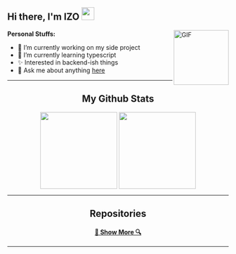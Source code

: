 ## Hi there, I'm IZO <img src="https://github.com/TheDudeThatCode/TheDudeThatCode/blob/master/Assets/Hi.gif" width="29px">

<img align="right" alt="GIF" height="125px" src="https://media3.giphy.com/media/ln7z2eWriiQAllfVcn/200w.webp" />

**Personal Stuffs:**
- 🔭 I’m currently working on my side project
- 🌱 I’m currently learning typescript
- ✨ Interested in backend-ish things 
- 💬 Ask me about anything [here](https://hub.izo.my.id/)

<hr>

<h2 align="center">My Github Stats</h2>
<p align=center>
    <img height=175 align="center" src="https://github-readme-stats.vercel.app/api?username=mrijoo&show_icons=true&theme=tokyonight">
  </a>
  <img height=175 align="center" src="https://github-readme-stats.vercel.app/api/top-langs/?username=mrijoo&hide=c%23&title_color=2aa889&text_color=99d1ce&icon_color=2bbc8a&bg_color=0c1014&langs_count=8&layout=compact" />
  </a>
</p>

<hr>

<h2 align="center">Repositories</h2>
<h4 align="center">
  <a href=https://github.com/mrijoo?tab=repositories title="Show Repositories">🔎 Show More 🔍</a>
</h4>

<hr>
